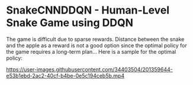 # SnakeCNNDDQN - Human-Level Snake Game using DDQN

The game is difficult due to sparse rewards. Distance between the snake and the apple as a reward is not a good option since the optimal policy for the game requires a long-term plan... Here is a sample for the optimal policy:


https://user-images.githubusercontent.com/34403504/201359644-e53b1ebd-2ac2-40cf-b4be-0e5c194ceb5b.mp4

